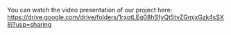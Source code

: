 You can watch the video presentation of our project here: https://drive.google.com/drive/folders/1rxotLEg08hSfyQt5tvZGmjxGzk4sSX8j?usp=sharing
